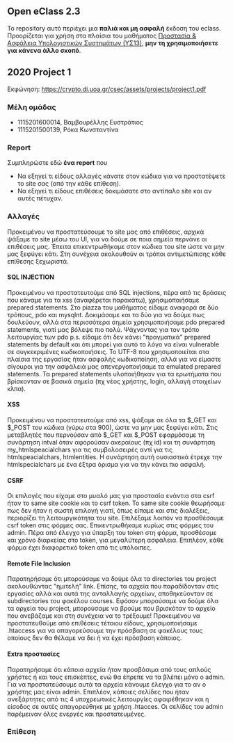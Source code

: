 ## Open eClass 2.3

Το repository αυτό περιέχει μια __παλιά και μη ασφαλή__ έκδοση του eclass.
Προορίζεται για χρήση στα πλαίσια του μαθήματος
[Προστασία & Ασφάλεια Υπολογιστικών Συστημάτων (ΥΣ13)](https://crypto.di.uoa.gr/csec/), __μην τη
χρησιμοποιήσετε για κάνενα άλλο σκοπό__.


## 2020 Project 1

Εκφώνηση: https://crypto.di.uoa.gr/csec/assets/projects/project1.pdf


### Μέλη ομάδας

- 1115201600014, Βαμβουρέλλης Ευστράτιος
- 1115201500139, Ρόκα Κωνσταντίνα

### Report

Συμπληρώστε εδώ __ένα report__ που
- Να εξηγεί τι είδους αλλαγές κάνατε στον κώδικα για να προστατέψετε το site σας (από την κάθε επίθεση).
- Να εξηγεί τι είδους επιθέσεις δοκιμάσατε στο αντίπαλο site και αν αυτές πέτυχαν.

### Αλλαγές
Προκειμένου να προστατεύσουμε το site μας από επιθέσεις, αρχικά ψάξαμε το site μέσω του UI, για να δούμε σε ποια σημεία περνάνε οι επιθέσεις μας. Έπειτα επικεντρωθήκαμε στον κώδικα του site ώστε να μην μας ξεφύγει κάτι. Στη συνέχεια ακολουθούν οι τρόποι αντιμετώπισης κάθε επίθεσης ξεχωριστά.

#### SQL INJECTION
Προκειμένου να προστατευτούμε από SQL injections, πέρα από τις δράσεις που κάναμε για τα xss (αναφέρεται παρακάτω), χρησιμοποιήσαμε prepared statements. Στο piazza του μαθήματος είδαμε αναφορά σε δύο τρόπους, pdo και mysqlnt. Δοκιμάσαμε και τα δύο για να δούμε πως δουλεύουν, αλλά στα περισσότερα σημεία χρησιμοποιήσαμε pdo prepared statements, γιατί μας βόλεψε πιο πολύ. Ψάχνοντας για τον τρόπο λειτουργίας των pdo p.s. είδαμε ότι δεν κάνει "πραγματικά" prepared statements by default και ότι μπορεί για αυτό το λόγο να είναι vulnerable σε συγκεκριμένες κωδικοποιήσεις. Το UTF-8 που χρησιμοποιείται στα πλαίσια της εργασίας ήταν ασφαλής κωδικοποίηση, αλλά για να είμαστε σίγουροι για την ασφάλειά μας απενεργοποιήσαμε τα emulated prepared statements. Τα prepared statements υλοποιήθηκαν για τα ερωτήματα που βρίσκονταν σε βασικά σημεία (πχ νέος χρήστης, login, αλλαγή στοιχείων κλπα).

#### XSS
Προκειμένου να προστατευτούμε από xss, ψάξαμε σε όλα τα $_GET και $_POST του κώδικα (γύρω στα 900), ώστε να μην μας ξεφύγει κάτι. Στις μεταβλητές που περνούσαν από $_GET και $_POST εφαρμόσαμε τη συνάρτηση intval όταν αφορούσαν ακεραίους (πχ id) και τη συνάρτηση my_htmlspeacialchars για τις συμβολοσειρές αντί για τις htmlspeacialchars, htmlentities. Η συνάρτηση αυτή ουσιαστικά έτρεχε την htmlspecialchars με ένα έξτρα όρισμα για να την κάνει πιο ασφαλή.

#### CSRF
Οι επιλογές που είχαμε στο μυαλό μας για προστασία ενάντια στα csrf ήταν το same site cookie και το csrf token. Το same site cookie θεωρήσαμε πως δεν ήταν η σωστή επιλογή γιατί, όπως είπαμε και στις διαλέξεις, περιορίζει τη λειτουργικότητα του site. Επιλέξαμε λοιπόν να προσθέσουμε csrf token στις φόρμες σας. Επικεντρωθήκαμε κυρίως στις φόρμες του admin. Πέρα από έλεγχο για ύπαρξη του token στη φόρμα, προσθέσαμε και χρόνο διαρκείας στο token, για μεγαλύτερη ασφάλεια. Επιπλέον, κάθε φόρμα έχει διαφορετικό token από τις υπόλοιπες.

#### Remote File Inclusion
Παρατηρήσαμε ότι μπορούσαμε να δούμε όλα τα directories του project ακολουθώντας "ημιτελή" link. Επίσης, τα αρχεία που παραδίδονταν στις εργασίες αλλά και αυτά της ανταλλαγής αρχείων, αποθηκεύονταν σε subdirectories του φακέλου courses. Εφόσον μπορούσαμε να δούμε όλα τα αρχεία του project, μπορούσαμε να βρούμε που βρισκόταν το αρχείο που ανεβάζαμε και στη συνέχεια να το τρέξουμε! Προκειμένου να προστατευθούμε από επιθέσεις τέτοιου είδους, χρησιμοποιήσαμε .htaccess για να απαγορεύσουμε την πρόσβαση σε φακέλους τους οποίους δεν θα θέλαμε να δει ή να έχει πρόσβαση κάποιος.

#### Extra προστασίες
Παρατηρήσαμε ότι κάποια αρχεία ήταν προσβάσιμα από τους απλούς χρήστες ή και τους επισκέπτες, ενώ θα έπρεπε να τα βλέπει μόνο ο admin. Για να προστατεύσουμε αυτά τα αρχεία κάνουμε έλεγχο για το αν ο χρήστης μας είναι admin. Επιπλέον, κάποιες σελίδες που ήταν ανεξάρτητες από τις 4 υποχρεωτικές λειτουργίες αφαιρέθηκαν και η είσοδος σε αυτές απαγορεύθηκε με χρήση .htacces. Οι σελίδες του admin παρέμειναν όλες ενεργές και προστατευμένες.


### Επίθεση
